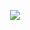 


<p align="center">
  <img src="https://user-images.githubusercontent.com/617637/87246274-abf8f680-c44c-11ea-92e9-d1ee74ba5984.gif">
</p>
